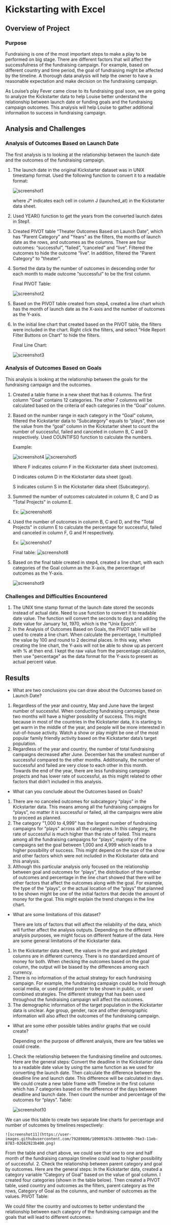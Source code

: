 # Kickstarting with Excel
## Overview of Project
### Purpose
Fundraising is one of the most important steps to make a play to be performed on big stage. There are
different factors that will affect the successfulness of the fundraising campaign. For example, based
on different country and time period, the goal of fundraising might be affected by the timeline. A
thorough data analysis will help the owner to have a reasonable expectation and make decision on the 
fundraising campaign.

As Louise’s play Fever came close to its fundraising goal soon, we are going to analyze the Kickstarter
data to help Louise better understand the relationship between launch date or funding goals and the
fundraising campaign outcomes. This analysis will help Louise to gather additional information to
success in fundraising campaign. 

## Analysis and Challenges
### Analysis of Outcomes Based on Launch Date
The first analysis is to looking at the relationship between the launch date and the outcomes of the fundraising campaign. 
1.	The launch date in the original Kickstarter dataset was in UNIX timestamp format. Used the following function to convert it to a readable format:

    ![screenshot1](https://user-images.githubusercontent.com/79289806/108928628-79cd8b00-7610-11eb-8b3e-49d0845ddd6c.png)
    
    where J* indicates each cell in column J (launched_at) in the Kickstarter data sheet.
 
2.	Used YEAR() function to get the years from the converted launch dates in Step1.
3.	Created PIVOT table “Theater Outcomes Based on Launch Date”, which has "Parent Category" and "Years" as the filters, the months of launch date as the rows, and outcomes as the columns. There are four outcomes: “successful”, ”failed”, “canceled” and “live”. Filtered the outcomes to hide the outcome “live”. In addition, filtered the "Parent Category" to "theater".
4.	Sorted the data by the number of outcomes in descending order for each month to made outcome “successful” to be the first column.

    Final PIVOT Table:

    ![screenshot2](https://user-images.githubusercontent.com/79289806/108938802-b6a07e80-761e-11eb-81af-828c526246df.png)
 
5.	Based on the PIVOT table created from step4, created a line chart which has the month of launch date as the X-axis and the number of outcomes as the Y-axis.
6.	In the initial line chart that created based on the PIVOT table, the filters were included in the chart. Right click the filters, and select "Hide Report Filter Buttons on Chart" to hide the filters.

    Final Line Chart:

    ![screenshot3](https://user-images.githubusercontent.com/79289806/108928785-c0bb8080-7610-11eb-9f99-faf4424fc9f5.png)

 
### Analysis of Outcomes Based on Goals
This analysis is looking at the relationship between the goals for the fundraising campaign and the outcomes.
1.	Created a table frame in a new sheet that has 8 columns. The first column “Goal” contains 12 categories. The other 7 columns will be calculated based on the criteria of each categories in the “Goal” column.
2.	Based on the number range in each category in the “Goal” column, filtered the Kickstarter data to  “Subcategory” equals to “plays”, then use the value from the “goal” column in the Kickstarter sheet to count the number of successful, failed and canceled in column B, C and D respectively. Used COUNTIFS() function to calculate the numbers.
	
    Example:
    
    ![screenshot4](https://user-images.githubusercontent.com/79289806/108928777-c022ea00-7610-11eb-84b3-98580a0ed9a9.png)
    ![screenshot5](https://user-images.githubusercontent.com/79289806/108928778-c022ea00-7610-11eb-90c6-6af2ed553128.png)
 
    Where F indicates column F in the Kickstarter data sheet (outcomes).

    D indicates column D in the Kickstarter data sheet (goal).

    S indicates column S in the Kickstarter data sheet (Subcategory).

3.	Summed the number of outcomes calculated in column B, C and D as "Total Projects" in column E.

    Ex:  ![screenshot6](https://user-images.githubusercontent.com/79289806/108928779-c022ea00-7610-11eb-8b25-892715417db9.png)

4.	Used the number of outcomes in column B, C and D, and the "Total Projects" in column E to calculate the percentage for successful, failed and canceled in column F, G and H respectively.

    Ex:  ![screenshot7](https://user-images.githubusercontent.com/79289806/108928780-c022ea00-7610-11eb-9075-b00f36e64a74.png)
    
    Final table:
   ![screenshot8](https://user-images.githubusercontent.com/79289806/109091116-30e60700-76e2-11eb-85d2-196e29bfd905.png)
 
5.	Based on the final table created in step4, created a line chart, with each categories of the Goal column as the X-axis, the percentage of outcomes as the Y-axis.

    ![screenshot9](https://user-images.githubusercontent.com/79289806/108928782-c022ea00-7610-11eb-8f9a-befe5fea909e.png)

 
### Challenges and Difficulties Encountered
1.	The UNIX time stamp format of the launch date stored the seconds instead of actual date. Need to use function to convert it to readable date value. The function will convert the seconds to days and adding the date value for January 1st, 1970, which is the “Unix Epoch”. 
2.	In the Analysis of Outcomes Based on Goals, the PIVOT table will be used to create a line chart. When calculate the percentage, I multiplied the value by 100 and round to 2 decimal places. In this way, when creating the line chart, the Y-axis will not be able to show up as percent with % at then end. I kept the raw value from the percentage calculation, then use "percentage" as the data format for the Y-axis to present as actual percent value.

## Results
- What are two conclusions you can draw about the Outcomes based on Launch Date?
1.	Regardless of the year and country, May and June have the largest number of successful. When conducting fundraising campaign, these two months will have a higher possibility of success. This might because in most of the countries in the Kickstarter data, it is starting to get warm in the middle of the year, and people will be more interested in out-of-house activity. Watch a show or play might be one of the most popular family friendly activity based on the Kickstarter data’s target population.
2.	Regardless of the year and country, the number of total fundraising campaigns decreased after June. December has the smallest number of successful compared to the other months. Additionally, the number of successful and failed are very close to each other in this month. Towards the end of the year, there are less fundraising campaign projects and has lower rate of successful, as this might related to other factors that didn’t included in this analysis. 
- What can you conclude about the Outcomes based on Goals?
1.	There are no canceled outcomes for subcategory “plays” in the Kickstarter data. This means among all the fundraising campaigns for “plays”, no matter it is successful or failed, all the campaigns were able to proceed as planned. 
2.	The category "1,000 to 4,999" has the largest number of fundraising campaigns for "plays" across all the categories. In this category, the rate of successful is much higher than the rate of failed. This means among all the fundraising campaigns for “plays”, majority of the campaigns set the goal between 1,000 and 4,999 which leads to a higher possibility of success. This might depend on the size of the show and other factors which were not included in the Kickstarter data and this analysis.
3.	Although this particular analysis only focused on the relationship between goal and outcomes for “plays”, the distribution of the number of outcomes and percentage in the line chart showed that there will be other factors that affect the outcomes along with the goal. For example, the type of the “plays”, or the actual location of the “plays” that planned to be shown might be one of the initial factors that decide the amount of money for the goal. This might explain the trend changes in the line chart. 
- What are some limitations of this dataset?

  There are lots of factors that will affect the reliability of the data, which will further affect the analysis outputs. Depending on the different analysis purposes, we might   focus on different feature of the data. Here are some general limitations of the Kickstarter data.
1.	In the Kickstarter data sheet, the values in the goal and pledged columns are in different currency. There is no standardized amount of money for both. When checking the outcomes based on the goal column, the output will be biased by the differences among each currency. 
2.	There is no information of the actual strategy for each fundraising campaign. For example, the fundraising campaign could be hold through social media, or used printed poster to be shown in public, or used combined strategies. The different strategy that has been used throughout the fundraising campaign will affect the outcomes. 
3.	The demographic information of the target population in the Kickstarter data is unclear. Age group, gender, race and other demographic information will also affect the outcomes of the fundraising campaign.  
- What are some other possible tables and/or graphs that we could create?

  Depending on the purpose of different analysis, there are few tables we could create.
1.	Check the relationship between the fundraising timeline and outcomes. Here are the general steps:
Convert the deadline in the Kickstarter data to a readable date value by using the same function as we used for converting the launch date. Then calculate the difference between the deadline line and launch date. This difference will be calculated in days. We could create a new table frame with Timeline in the first column which has 7 categories based on the difference of the days between deadline and launch date. Then count the number and percentage of the outcomes for “plays”.
Table:

    ![screenshot10](https://user-images.githubusercontent.com/79289806/109088049-a64ed900-76dc-11eb-9966-ebd90e4ef125.png)
 
We can use this table to create two separate line charts for percentage and number of outcomes by timelines respectively:
 

    ![screenshot11](https://user-images.githubusercontent.com/79289806/109091676-3859e000-76e3-11eb-8783-02682923b400.png)
    
 
From the table and chart above, we could see that one to one and half month of the fundraising campaign timeline could lead to higher possibility of successful. 
2.	Check the relationship between parent category and goal by outcomes. Here are the general steps:
In the Kickstarter data, created a category variable “Category of Goal” based on the value of goal column. I created four categories (shown in the table below). Then created a PIVOT table, used country and outcomes as the filters, parent category as the rows, Category of Goal as the columns, and number of outcomes as the values.
PIVOT Table:


 
We could filter the country and outcomes to better understand the relationship between each category of the fundraising campaign and the goals that will lead to different outcomes. 


